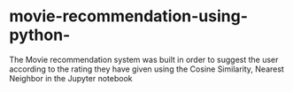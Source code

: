 # movie-recommendation-using-python-
The Movie recommendation system was built in order to suggest the user according to the rating they have given using the Cosine Similarity, Nearest Neighbor in the Jupyter notebook 
